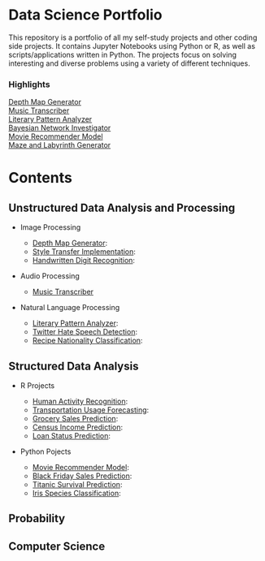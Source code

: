# Data Science Portfolio

This repository is a portfolio of all my self-study projects and other coding side projects. It contains Jupyter Notebooks using Python or R, as well as scripts/applications written in Python. The projects focus on solving interesting and diverse problems using a variety of different techniques.

### Highlights
[Depth Map Generator](depth-map-generator/README.md)\
[Music Transcriber](music-transcriber/README.md)\
[Literary Pattern Analyzer](literary-pattern-analyzer/README.md)\
[Bayesian Network Investigator](bayesian-investigator/README.md)\
[Movie Recommender Model](movie-recommender/MovieRecommenderSystem.pdf)\
[Maze and Labyrinth Generator](maze-labyrinth-generator/README.md)

# Contents

## Unstructured Data Analysis and Processing

* Image Processing
  * [Depth Map Generator](depth-map-generator/README.md):
  * [Style Transfer Implementation](style-transfer/README.md):
  * [Handwritten Digit Recognition](digit-recognition/HandwrittenDigitRecognition.pdf):

* Audio Processing
  * [Music Transcriber](music-transcriber/README.md)

* Natural Language Processing
  * [Literary Pattern Analyzer](literary-pattern-analyzer/README.md):
  * [Twitter Hate Speech Detection](hate-speech-detection/Twitter%20Hate%20Speech%20Detection.pdf):
  * [Recipe Nationality Classification](recipe-nationality/RecipeNationalityClassification.pdf):

## Structured Data Analysis

* R Projects
  * [Human Activity Recognition](human-activity-recognition/HumanActivityRecognition.pdf):
  * [Transportation Usage Forecasting](transportation-usage/TransportationUsageForecasting.pdf):
  * [Grocery Sales Prediction](grocery-sales/GrocerySalesPrediction.pdf):
  * [Census Income Prediction](census-income/CensusIncomePrediction.pdf):
  * [Loan Status Prediction](loan-status/LoanSatusPrediction.pdf):
 
* Python Pojects
  * [Movie Recommender Model](movie-recommender/MovieRecommenderSystem.pdf):
  * [Black Friday Sales Prediction](black-friday-sales/BlackFridaySales.pdf):
  * [Titanic Survival Prediction](titanic-survival/TitanicSurvivalPrediction.pdf):
  * [Iris Species Classification](iris-classification/IrisClassification.pdf):

## Probability


## Computer Science


